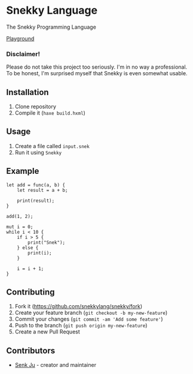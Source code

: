 # Snekky Language

The Snekky Programming Language

<a href="https://snekky.senkju.net/">Playground</a>

### Disclaimer!
Please do not take this project too seriously. I'm in no way a professional. To be honest, I'm surprised myself that Snekky is even somewhat usable.

## Installation

1. Clone repository
2. Compile it (`haxe build.hxml`)

## Usage

1. Create a file called `input.snek`
2. Run it using `Snekky`

## Example
```
let add = func(a, b) {
    let result = a + b;

    print(result);
}

add(1, 2);

mut i = 0;
while i < 10 {
    if i > 5 {
        print("Snek");
    } else {
        print(i);
    }

    i = i + 1;
}
```

## Contributing

1. Fork it (<https://github.com/snekkylang/snekky/fork>)
2. Create your feature branch (`git checkout -b my-new-feature`)
3. Commit your changes (`git commit -am 'Add some feature'`)
4. Push to the branch (`git push origin my-new-feature`)
5. Create a new Pull Request

## Contributors

- [Senk Ju](https://github.com/snekkylang/snekky) - creator and maintainer
